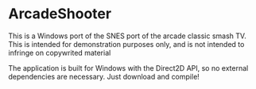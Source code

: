# ArcadeShooter
This is a Windows port of the SNES port of the arcade classic smash TV. This is intended for demonstration purposes only, and is not intended to infringe on copywrited material

The application is built for Windows with the Direct2D API, so no external dependencies are necessary. Just download and compile!
